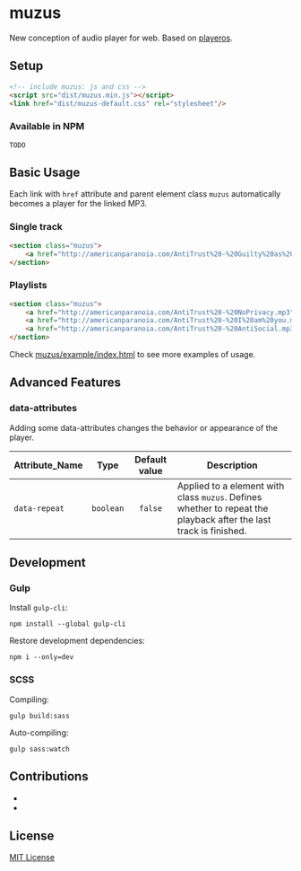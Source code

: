 # muzus
New conception of audio player for web. Based on [playeros](https://github.com/wcoder/playeros).

## Setup
```html
<!-- include muzus: js and css -->
<script src="dist/muzus.min.js"></script>
<link href="dist/muzus-default.css" rel="stylesheet"/>
```

### Available in NPM
```
TODO
```

## Basic Usage
Each link with `href` attribute and parent element class `muzus` automatically becomes a player for the linked MP3.

### Single track
```html
<section class="muzus">
    <a href="http://americanparanoia.com/AntiTrust%20-%20Guilty%20as%20Charged.mp3">Guilty as Charged</a>
</section>
```

### Playlists
```html
<section class="muzus">
    <a href="http://americanparanoia.com/AntiTrust%20-%20NoPrivacy.mp3">No Privacy</a>
    <a href="http://americanparanoia.com/AntiTrust%20-%20I%20am%20you.mp3">I am You</a>
    <a href="http://americanparanoia.com/AntiTrust%20-%20AntiSocial.mp3">Antisocial</a>
</section>
```
Check [muzus/example/index.html](https://github.com/wcoder/muzus/blob/master/example/index.html) to see more examples of usage.

## Advanced Features

### data-attributes
Adding some data-attributes changes the behavior or appearance of the player.

Attribute_Name | Type | Default value | Description
-------------- |:--:|:--:| --
`data-repeat` | `boolean` | `false` | Applied to a element with class `muzus`. Defines whether to repeat the playback after the last track is finished.



## Development

### Gulp

Install `gulp-cli`:
```
npm install --global gulp-cli
```

Restore development dependencies:
```
npm i --only=dev
```

### SCSS

Compiling:
```
gulp build:sass
```

Auto-compiling:
```
gulp sass:watch
```

## Contributions

*
*

## License

[MIT License](https://github.com/wcoder/muzus/blob/master/LICENSE)
